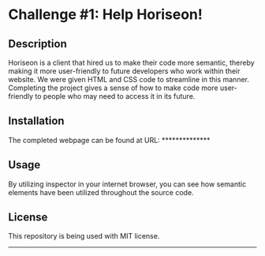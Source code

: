 # Challenge #1: Help Horiseon!

## Description

Horiseon is a client that hired us to make their code more semantic, thereby making it more user-friendly to future developers who work within their website. We were given HTML and CSS code to streamline in this manner. Completing the project gives a sense of how to make code more user-friendly to people who may need to access it in its future.

## Installation

The completed webpage can be found at URL: **************

## Usage

By utilizing inspector in your internet browser, you can see how semantic elements have been utilized throughout the source code.

## License

This repository is being used with MIT license.

---
